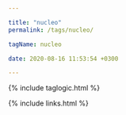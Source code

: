 ```yaml
---

title: "nucleo"
permalink: /tags/nucleo/

tagName: nucleo

date: 2020-08-16 11:53:54 +0300

---
```


{% include taglogic.html %}

{% include links.html %}
